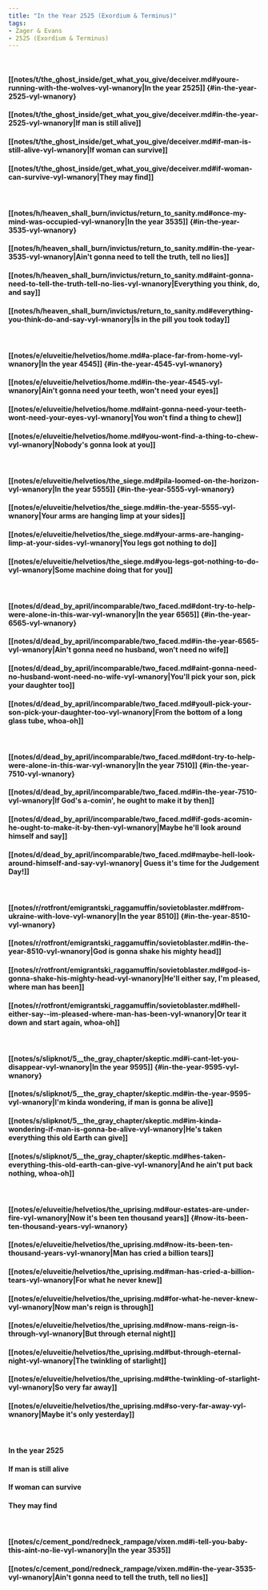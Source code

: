 ```yaml
---
title: "In the Year 2525 (Exordium & Terminus)"
tags:
- Zager & Evans
- 2525 (Exordium & Terminus)
---
```

&nbsp;
#### [[notes/t/the_ghost_inside/get_what_you_give/deceiver.md#youre-running-with-the-wolves-vyl-wnanory|In the year 2525]] {#in-the-year-2525-vyl-wnanory}
#### [[notes/t/the_ghost_inside/get_what_you_give/deceiver.md#in-the-year-2525-vyl-wnanory|If man is still alive]]
#### [[notes/t/the_ghost_inside/get_what_you_give/deceiver.md#if-man-is-still-alive-vyl-wnanory|If woman can survive]]
#### [[notes/t/the_ghost_inside/get_what_you_give/deceiver.md#if-woman-can-survive-vyl-wnanory|They may find]]
&nbsp;
#### [[notes/h/heaven_shall_burn/invictus/return_to_sanity.md#once-my-mind-was-occupied-vyl-wnanory|In the year 3535]] {#in-the-year-3535-vyl-wnanory}
#### [[notes/h/heaven_shall_burn/invictus/return_to_sanity.md#in-the-year-3535-vyl-wnanory|Ain't gonna need to tell the truth, tell no lies]]
#### [[notes/h/heaven_shall_burn/invictus/return_to_sanity.md#aint-gonna-need-to-tell-the-truth-tell-no-lies-vyl-wnanory|Everything you think, do, and say]]
#### [[notes/h/heaven_shall_burn/invictus/return_to_sanity.md#everything-you-think-do-and-say-vyl-wnanory|Is in the pill you took today]]
&nbsp;
#### [[notes/e/eluveitie/helvetios/home.md#a-place-far-from-home-vyl-wnanory|In the year 4545]] {#in-the-year-4545-vyl-wnanory}
#### [[notes/e/eluveitie/helvetios/home.md#in-the-year-4545-vyl-wnanory|Ain't gonna need your teeth, won't need your eyes]]
#### [[notes/e/eluveitie/helvetios/home.md#aint-gonna-need-your-teeth-wont-need-your-eyes-vyl-wnanory|You won't find a thing to chew]]
#### [[notes/e/eluveitie/helvetios/home.md#you-wont-find-a-thing-to-chew-vyl-wnanory|Nobody's gonna look at you]]
&nbsp;
#### [[notes/e/eluveitie/helvetios/the_siege.md#pila-loomed-on-the-horizon-vyl-wnanory|In the year 5555]] {#in-the-year-5555-vyl-wnanory}
#### [[notes/e/eluveitie/helvetios/the_siege.md#in-the-year-5555-vyl-wnanory|Your arms are hanging limp at your sides]]
#### [[notes/e/eluveitie/helvetios/the_siege.md#your-arms-are-hanging-limp-at-your-sides-vyl-wnanory|You legs got nothing to do]]
#### [[notes/e/eluveitie/helvetios/the_siege.md#you-legs-got-nothing-to-do-vyl-wnanory|Some machine doing that for you]]
&nbsp;
#### [[notes/d/dead_by_april/incomparable/two_faced.md#dont-try-to-help-were-alone-in-this-war-vyl-wnanory|In the year 6565]] {#in-the-year-6565-vyl-wnanory}
#### [[notes/d/dead_by_april/incomparable/two_faced.md#in-the-year-6565-vyl-wnanory|Ain't gonna need no husband, won't need no wife]]
#### [[notes/d/dead_by_april/incomparable/two_faced.md#aint-gonna-need-no-husband-wont-need-no-wife-vyl-wnanory|You'll pick your son, pick your daughter too]]
#### [[notes/d/dead_by_april/incomparable/two_faced.md#youll-pick-your-son-pick-your-daughter-too-vyl-wnanory|From the bottom of a long glass tube, whoa-oh]]
&nbsp;
#### [[notes/d/dead_by_april/incomparable/two_faced.md#dont-try-to-help-were-alone-in-this-war-vyl-wnanory|In the year 7510]] {#in-the-year-7510-vyl-wnanory}
#### [[notes/d/dead_by_april/incomparable/two_faced.md#in-the-year-7510-vyl-wnanory|If God's a-comin', he ought to make it by then]]
#### [[notes/d/dead_by_april/incomparable/two_faced.md#if-gods-acomin-he-ought-to-make-it-by-then-vyl-wnanory|Maybe he'll look around himself and say]]
#### [[notes/d/dead_by_april/incomparable/two_faced.md#maybe-hell-look-around-himself-and-say-vyl-wnanory| Guess it's time for the Judgement Day!]]
&nbsp;
#### [[notes/r/rotfront/emigrantski_raggamuffin/sovietoblaster.md#from-ukraine-with-love-vyl-wnanory|In the year 8510]] {#in-the-year-8510-vyl-wnanory}
#### [[notes/r/rotfront/emigrantski_raggamuffin/sovietoblaster.md#in-the-year-8510-vyl-wnanory|God is gonna shake his mighty head]]
#### [[notes/r/rotfront/emigrantski_raggamuffin/sovietoblaster.md#god-is-gonna-shake-his-mighty-head-vyl-wnanory|He'll either say,  I'm pleased, where man has been]]
#### [[notes/r/rotfront/emigrantski_raggamuffin/sovietoblaster.md#hell-either-say--im-pleased-where-man-has-been-vyl-wnanory|Or tear it down and start again, whoa-oh]]
&nbsp;
#### [[notes/s/slipknot/5__the_gray_chapter/skeptic.md#i-cant-let-you-disappear-vyl-wnanory|In the year 9595]] {#in-the-year-9595-vyl-wnanory}
#### [[notes/s/slipknot/5__the_gray_chapter/skeptic.md#in-the-year-9595-vyl-wnanory|I'm kinda wondering, if man is gonna be alive]]
#### [[notes/s/slipknot/5__the_gray_chapter/skeptic.md#im-kinda-wondering-if-man-is-gonna-be-alive-vyl-wnanory|He's taken everything this old Earth can give]]
#### [[notes/s/slipknot/5__the_gray_chapter/skeptic.md#hes-taken-everything-this-old-earth-can-give-vyl-wnanory|And he ain't put back nothing, whoa-oh]]
&nbsp;
#### [[notes/e/eluveitie/helvetios/the_uprising.md#our-estates-are-under-fire-vyl-wnanory|Now it's been ten thousand years]] {#now-its-been-ten-thousand-years-vyl-wnanory}
#### [[notes/e/eluveitie/helvetios/the_uprising.md#now-its-been-ten-thousand-years-vyl-wnanory|Man has cried a billion tears]]
#### [[notes/e/eluveitie/helvetios/the_uprising.md#man-has-cried-a-billion-tears-vyl-wnanory|For what he never knew]]
#### [[notes/e/eluveitie/helvetios/the_uprising.md#for-what-he-never-knew-vyl-wnanory|Now man's reign is through]]
#### [[notes/e/eluveitie/helvetios/the_uprising.md#now-mans-reign-is-through-vyl-wnanory|But through eternal night]]
#### [[notes/e/eluveitie/helvetios/the_uprising.md#but-through-eternal-night-vyl-wnanory|The twinkling of starlight]]
#### [[notes/e/eluveitie/helvetios/the_uprising.md#the-twinkling-of-starlight-vyl-wnanory|So very far away]]
#### [[notes/e/eluveitie/helvetios/the_uprising.md#so-very-far-away-vyl-wnanory|Maybe it's only yesterday]]
&nbsp;
#### In the year 2525
#### If man is still alive
#### If woman can survive
#### They may find
&nbsp;
#### [[notes/c/cement_pond/redneck_rampage/vixen.md#i-tell-you-baby-this-aint-no-lie-vyl-wnanory|In the year 3535]]
#### [[notes/c/cement_pond/redneck_rampage/vixen.md#in-the-year-3535-vyl-wnanory|Ain't gonna need to tell the truth, tell no lies]]
